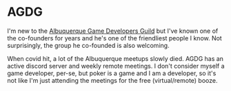 # AGDG

I'm new to the [Albuquerque Game Developers Guild](https://agdg.co/)
but I've known one of the co-founders for years and he's one of the
friendliest people I know. Not surprisingly, the group he co-founded
is also welcoming.

When covid hit, a lot of the Albuquerque meetups slowly died. AGDG has
an active discord server and weekly remote meetings.  I don't consider
myself a game developer, per-se, but poker is a game and I am a
developer, so it's not like I'm just attending the meetings for the
free (virtual/remote) booze.
